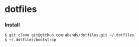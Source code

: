 # dotfiles

### Install

```sh
$ git clone git@github.com:abendy/dotfiles.git ~/.dotfiles
$ ~/.dotfiles/bootstrap
```

